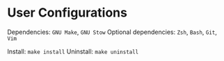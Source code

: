 # User Configurations

Dependencies: `GNU Make`, `GNU Stow`
Optional dependencies: `Zsh`, `Bash`, `Git`, `Vim`

Install: `make install`
Uninstall: `make uninstall`